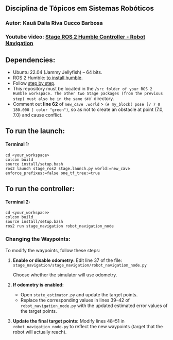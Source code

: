 ## Disciplina de Tópicos em Sistemas Robóticos
### Autor: Kauã Dalla Riva Cucco Barbosa
### Youtube video: [Stage ROS 2 Humble Controller - Robot Navigation](https://youtu.be/6ZxkkbWP5CE)

## Dependencies:

- Ubuntu 22.04 (Jammy Jellyfish) – 64 bits.
- ROS 2 Humble: [to install humble](https://docs.ros.org/en/humble/Installation/Ubuntu-Install-Debs.html).
- Follow [step by step](https://github.com/viniciuslg91/stage/blob/main/README.md).
- This repository must be located in the `/src folder of your ROS 2 Humble workspace. The other two Stage packages (from the previous step) must also be in the same `src` directory.
- Comment out **line 62** of `new_cave .world` > `(# my_block( pose [7 7 0 180.000 ] color "green")`, so as not to create an obstacle at point (7.0, 7.0) and cause conflict.

## To run the launch:
#### Terminal 1:
```
cd <your_workspace>
colcon build
source install/setup.bash
ros2 launch stage_ros2 stage.launch.py world:=new_cave enforce_prefixes:=false one_tf_tree:=true
```

## To run the controller:
#### Terminal 2:
```
cd <your_workspace>
colcon build
source install/setup.bash
ros2 run stage_navigation robot_navigation_node
```

### Changing the Waypoints:
To modify the waypoints, follow these steps:
1. **Enable or disable odometry:**
   Edit line 37 of the file:
   `stage_navigation/stage_navigation/robot_navigation_node.py`
   
   Choose whether the simulator will use odometry.

3. **If odometry is enabled:**

   * Open `state_estimator.py` and update the target points.
   * Replace the corresponding values in lines 39–42 of `robot_navigation_node.py` with the updated estimated error values of the target points.

4. **Update the final target points:**
   Modify lines 48–51 in `robot_navigation_node.py` to reflect the new waypoints (target that the robot will actually reach).
